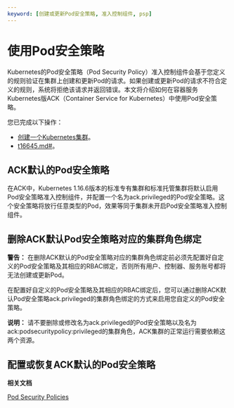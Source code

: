 ```yaml
---
keyword: [创建或更新Pod安全策略, 准入控制组件, psp]
---
```


# 使用Pod安全策略

Kubernetes的Pod安全策略（Pod Security Policy）准入控制组件会基于您定义的规则验证在集群上创建和更新Pod的请求。如果创建或更新Pod的请求不符合定义的规则，系统将拒绝该请求并返回错误。本文将介绍如何在容器服务Kubernetes版ACK（Container Service for Kubernetes）中使用Pod安全策略。

您已完成以下操作：

-   [创建一个Kubernetes集群](/cn.zh-CN/Kubernetes集群用户指南/集群/创建集群/创建Kubernetes托管版集群.md)。
-   [t16645.md\#](/cn.zh-CN/Kubernetes集群用户指南/集群/连接集群/通过kubectl管理Kubernetes集群.md)。

## ACK默认的Pod安全策略

在ACK中，Kubernetes 1.16.6版本的标准专有集群和标准托管集群将默认启用Pod安全策略准入控制组件，并配置一个名为ack.privileged的Pod安全策略。这个安全策略将放行任意类型的Pod，效果等同于集群未开启Pod安全策略准入控制组件。





## 删除ACK默认Pod安全策略对应的集群角色绑定

**警告：** 在删除ACK默认的Pod安全策略对应的集群角色绑定前必须先配置好自定义的Pod安全策略及其相应的RBAC绑定，否则所有用户、控制器、服务账号都将无法创建或更新Pod。

在配置好自定义的Pod安全策略及其相应的RBAC绑定后，您可以通过删除ACK默认Pod安全策略ack.privileged的集群角色绑定的方式来启用您自定义的Pod安全策略。

**说明：** 请不要删除或修改名为ack.privileged的Pod安全策略以及名为ack:podsecuritypolicy:privileged的集群角色，ACK集群的正常运行需要依赖这两个资源。

## 配置或恢复ACK默认的Pod安全策略

**相关文档**  


[Pod Security Policies](https://kubernetes.io/docs/concepts/policy/pod-security-policy/)

